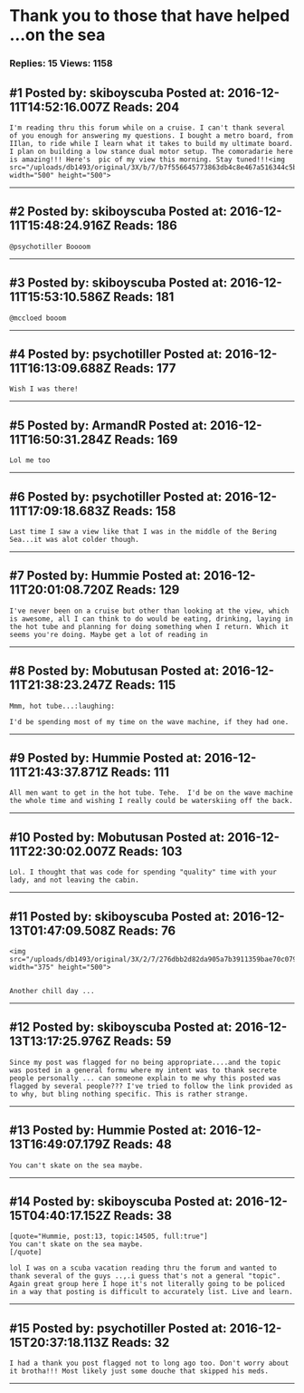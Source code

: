 # Thank you to those that have helped &hellip;on the sea

### Replies: 15 Views: 1158

## \#1 Posted by: skiboyscuba Posted at: 2016-12-11T14:52:16.007Z Reads: 204

```
I'm reading thru this forum while on a cruise. I can't thank several of you enough for answering my questions. I bought a metro board, from IIlan, to ride while I learn what it takes to build my ultimate board. I plan on building a low stance dual motor setup. The comoradarie here is amazing!!! Here's  pic of my view this morning. Stay tuned!!!<img src="/uploads/db1493/original/3X/b/7/b7f556645773863db4c8e467a516344c5bf0a04d.JPG" width="500" height="500">
```

---
## \#2 Posted by: skiboyscuba Posted at: 2016-12-11T15:48:24.916Z Reads: 186

```
@psychotiller Boooom
```

---
## \#3 Posted by: skiboyscuba Posted at: 2016-12-11T15:53:10.586Z Reads: 181

```
@mccloed booom
```

---
## \#4 Posted by: psychotiller Posted at: 2016-12-11T16:13:09.688Z Reads: 177

```
Wish I was there!
```

---
## \#5 Posted by: ArmandR Posted at: 2016-12-11T16:50:31.284Z Reads: 169

```
Lol me too
```

---
## \#6 Posted by: psychotiller Posted at: 2016-12-11T17:09:18.683Z Reads: 158

```
Last time I saw a view like that I was in the middle of the Bering Sea...it was alot colder though.
```

---
## \#7 Posted by: Hummie Posted at: 2016-12-11T20:01:08.720Z Reads: 129

```
I've never been on a cruise but other than looking at the view, which is awesome, all I can think to do would be eating, drinking, laying in the hot tube and planning for doing something when I return. Which it seems you're doing. Maybe get a lot of reading in
```

---
## \#8 Posted by: Mobutusan Posted at: 2016-12-11T21:38:23.247Z Reads: 115

```
Mmm, hot tube...:laughing:

I'd be spending most of my time on the wave machine, if they had one.
```

---
## \#9 Posted by: Hummie Posted at: 2016-12-11T21:43:37.871Z Reads: 111

```
All men want to get in the hot tube. Tehe.  I'd be on the wave machine the whole time and wishing I really could be waterskiing off the back.
```

---
## \#10 Posted by: Mobutusan Posted at: 2016-12-11T22:30:02.007Z Reads: 103

```
Lol. I thought that was code for spending "quality" time with your lady, and not leaving the cabin.
```

---
## \#11 Posted by: skiboyscuba Posted at: 2016-12-13T01:47:09.508Z Reads: 76

```
<img src="/uploads/db1493/original/3X/2/7/276dbb2d82da905a7b3911359bae70c07930b55a.JPG" width="375" height="500">


Another chill day ...
```

---
## \#12 Posted by: skiboyscuba Posted at: 2016-12-13T13:17:25.976Z Reads: 59

```
Since my post was flagged for no being appropriate....and the topic was posted in a general formu where my intent was to thank secrete people personally ... can someone explain to me why this posted was flagged by several people??? I've tried to follow the link provided as to why, but bling nothing specific. This is rather strange.
```

---
## \#13 Posted by: Hummie Posted at: 2016-12-13T16:49:07.179Z Reads: 48

```
You can't skate on the sea maybe.
```

---
## \#14 Posted by: skiboyscuba Posted at: 2016-12-15T04:40:17.152Z Reads: 38

```
[quote="Hummie, post:13, topic:14505, full:true"]
You can't skate on the sea maybe.
[/quote]

lol I was on a scuba vacation reading thru the forum and wanted to thank several of the guys ..,.i guess that's not a general "topic". Again great group here I hope it's not literally going to be policed in a way that posting is difficult to accurately list. Live and learn.
```

---
## \#15 Posted by: psychotiller Posted at: 2016-12-15T20:37:18.113Z Reads: 32

```
I had a thank you post flagged not to long ago too. Don't worry about it brotha!!! Most likely just some douche that skipped his meds.
```

---
